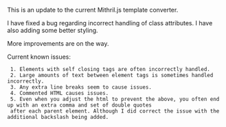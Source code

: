 This is an update to the current Mithril.js template converter.

I have fixed a bug regarding incorrect handling of class attributes. I have also adding some better styling.

More improvements are on the way. 

Current known issues:

     1. Elements with self closing tags are often incorrectly handled.
     2. Large amounts of text between element tags is sometimes handled incorrectly.
     3. Any extra line breaks seem to cause issues. 
     4. Commented HTML causes issues.
     5. Even when you adjust the html to prevent the above, you often end up with an extra comma and set of double quotes 
     after each parent element. Although I did correct the issue with the additional backslash being added.